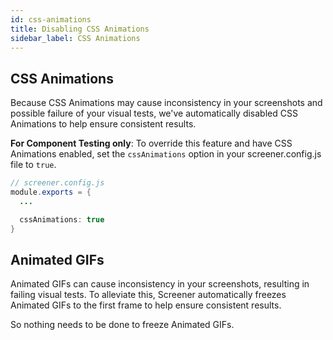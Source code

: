 ```yaml
---
id: css-animations
title: Disabling CSS Animations
sidebar_label: CSS Animations
---
```


## CSS Animations

Because CSS Animations may cause inconsistency in your screenshots and possible failure of your visual tests, we've automatically disabled CSS Animations to help ensure consistent results.

**For Component Testing only**: To override this feature and have CSS Animations enabled, set the `cssAnimations` option in your screener.config.js file to `true`.

```java
// screener.config.js
module.exports = {
  ...

  cssAnimations: true
}
```


## Animated GIFs

Animated GIFs can cause inconsistency in your screenshots, resulting in failing visual tests. To alleviate this, Screener automatically freezes Animated GIFs to the first frame to help ensure consistent results.

So nothing needs to be done to freeze Animated GIFs.
